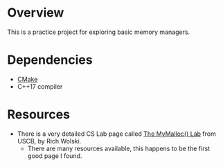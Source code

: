 # Overview
This is a practice project for exploring basic memory managers.

# Dependencies
* [CMake](https://cmake.org/)
* C++17 compiler

# Resources
* There is a very detailed CS Lab page called [The MyMalloc() Lab](https://sites.cs.ucsb.edu/~rich/class/cs170/labs/lab1.malloc/index.html) from USCB, by Rich Wolski.
    - There are many resources available, this happens to be the first good page I found.
